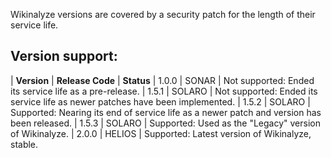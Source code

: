 Wikinalyze versions are covered by a security patch for the length of their service life.

## Version support:

| **Version** | **Release Code** | **Status** 
| 1.0.0   | SONAR        | Not supported: Ended its service life as a pre-release.
| 1.5.1   | SOLARO       | Not supported: Ended its service life as newer patches have been implemented.
| 1.5.2   | SOLARO       | Supported: Nearing its end of service life as a newer patch and version has been released.
| 1.5.3   | SOLARO       | Supported: Used as the "Legacy" version of Wikinalyze.
| 2.0.0   | HELIOS       | Supported: Latest version of Wikinalyze, stable.
